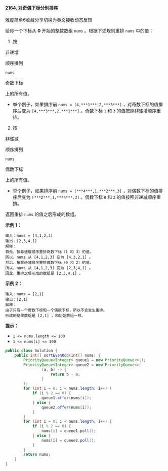 #### [2164. 对奇偶下标分别排序](https://leetcode-cn.com/problems/sort-even-and-odd-indices-independently/)

难度简单6收藏分享切换为英文接收动态反馈

给你一个下标从 **0** 开始的整数数组 `nums` 。根据下述规则重排 `nums` 中的值：

1. 按

非递增

顺序排列

   ```
   nums
   ```

奇数下标

上的所有值。

- 举个例子，如果排序前 `nums = [4,***1***,2,***3***]` ，对奇数下标的值排序后变为 `[4,***3***,2,***1***]` 。奇数下标 `1` 和 `3` 的值按照非递增顺序重排。

2. 按

非递减

顺序排列

   ```
   nums
   ```

偶数下标

上的所有值。

- 举个例子，如果排序前 `nums = [***4***,1,***2***,3]` ，对偶数下标的值排序后变为 `[***2***,1,***4***,3]` 。偶数下标 `0` 和 `2` 的值按照非递减顺序重排。

返回重排 `nums` 的值之后形成的数组。

**示例 1：**

```
输入：nums = [4,1,2,3]
输出：[2,3,4,1]
解释：
首先，按非递增顺序重排奇数下标（1 和 3）的值。
所以，nums 从 [4,1,2,3] 变为 [4,3,2,1] 。
然后，按非递减顺序重排偶数下标（0 和 2）的值。
所以，nums 从 [4,1,2,3] 变为 [2,3,4,1] 。
因此，重排之后形成的数组是 [2,3,4,1] 。
```

**示例 2：**

```
输入：nums = [2,1]
输出：[2,1]
解释：
由于只有一个奇数下标和一个偶数下标，所以不会发生重排。
形成的结果数组是 [2,1] ，和初始数组一样。 
```

**提示：**

- `1 <= nums.length <= 100`
- `1 <= nums[i] <= 100`

```java
public class Solution {
    public int[] sortEvenOdd(int[] nums) {
        PriorityQueue<Integer> queue1 = new PriorityQueue<>();
        PriorityQueue<Integer> queue2 = new PriorityQueue<>(
                (a, b) -> {
                    return b - a;
                }
        );
        for (int i = 0; i < nums.length; i++) {
            if (i % 2 == 0) {
                queue1.offer(nums[i]);
            } else {
                queue2.offer(nums[i]);
            }
        }
        for (int i = 0; i < nums.length; i++) {
            if (i % 2 == 0) {
                nums[i] = queue1.poll();
            } else {
                nums[i] = queue2.poll();
            }
        }
        return nums;
    }
}
```

